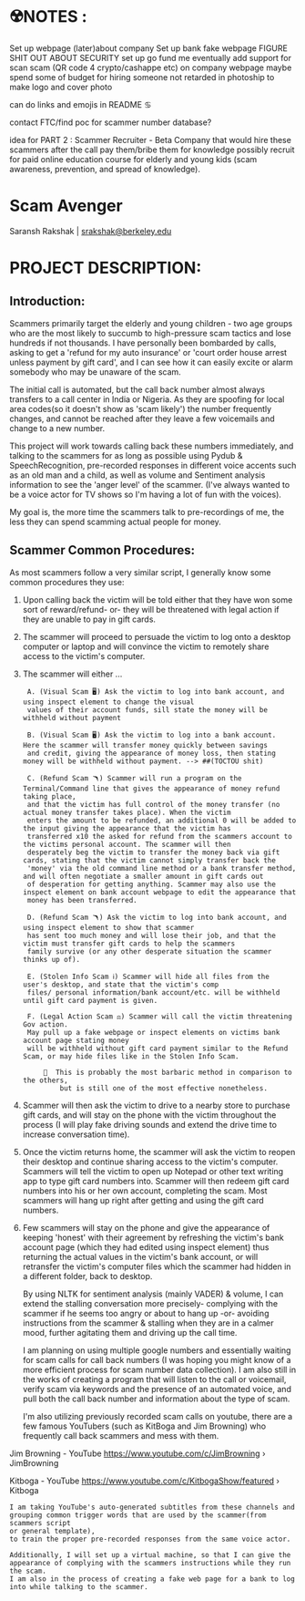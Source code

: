 

# ☢️NOTES :
Set up webpage (later)about company
Set up bank fake webpage
FIGURE SHIT OUT ABOUT SECURITY
set up go fund me eventually add support for scan scam (QR code 4 crypto/cashappe etc) on company webpage 
    maybe spend some of budget for hiring someone not retarded in photoship to make logo and cover photo

can do links and emojis in README  ♋️

contact FTC/find poc for scammer number database?

idea for PART 2 :
Scammer Recruiter - Beta
Company that would hire these scammers after the call 
pay them/bribe them for knowledge 
possibly recruit for paid online education course for elderly and young kids (scam awareness, prevention, and spread of knowledge).


# Scam Avenger
Saransh Rakshak | srakshak@berkeley.edu

# PROJECT DESCRIPTION:

## Introduction:
Scammers primarily target the elderly and young children - two age groups who are the most likely to succumb to high-pressure scam tactics and lose hundreds if not thousands. I have personally been bombarded by calls, asking to get a 'refund for my auto insurance' or 'court order house arrest unless payment by gift card', and I can see how it can easily excite or alarm somebody who may be unaware of the scam. 

The initial call is automated, but the call back number almost always transfers to a call center in India or Nigeria. As they are spoofing for local area codes(so it doesn't show as 'scam likely') the number frequently changes, and cannot be reached after they leave a few voicemails and change to a new number.

This project will work towards calling back these numbers immediately, and talking to the scammers for as long as possible using Pydub & SpeechRecognition, pre-recorded responses in different voice accents such as an old man and a child, as well as volume and Sentiment analysis information to see the 'anger level' of the scammer. (I've always wanted to be a voice actor for TV shows so I'm having a lot of fun with the voices).

My goal is, the more time the scammers talk to pre-recordings of me, the less they can spend scamming actual people for money.

## Scammer Common Procedures:
As most scammers follow a very similar script, I generally know some common procedures they use:

1) Upon calling back the victim will be told either that they have won some sort of reward/refund- or- they will be threatened with legal action if they are unable to pay in gift cards. 

2) The scammer will proceed to persuade the victim to log onto a desktop computer or laptop and will convince the victim to remotely share access to the victim's computer.

3) The scammer will either ...

        A. (Visual Scam 🖥️) Ask the victim to log into bank account, and using inspect element to change the visual 
        values of their account funds, sill state the money will be withheld without payment

        B. (Visual Scam 🖥️) Ask the victim to log into a bank account. Here the scammer will transfer money quickly between savings 
        and credit, giving the appearance of money loss, then stating money will be withheld without payment. --> ##(TOCTOU shit)

        C. (Refund Scam 🪃) Scammer will run a program on the Terminal/Command line that gives the appearance of money refund taking place, 
        and that the victim has full control of the money transfer (no actual money transfer takes place). When the victim 
        enters the amount to be refunded, an additional 0 will be added to the input giving the appearance that the victim has 
        transferred x10 the asked for refund from the scammers account to the victims personal account. The scammer will then 
        desperately beg the victim to transfer the money back via gift cards, stating that the victim cannot simply transfer back the 
        'money' via the old command line method or a bank transfer method, and will often negotiate a smaller amount in gift cards out
        of desperation for getting anything. Scammer may also use the inspect element on bank account webpage to edit the appearance that
        money has been transferred.

        D. (Refund Scam 🪃) Ask the victim to log into bank account, and using inspect element to show that scammer 
        has sent too much money and will lose their job, and that the victim must transfer gift cards to help the scammers 
        family survive (or any other desperate situation the scammer thinks up of).  

        E. (Stolen Info Scam ℹ️) Scammer will hide all files from the user's desktop, and state that the victim's comp
        files/ personal information/bank account/etc. will be withheld until gift card payment is given. 

        F. (Legal Action Scam ⚖️) Scammer will call the victim threatening Gov action. 
        May pull up a fake webpage or inspect elements on victims bank account page stating money 
        will be withheld without gift card payment similar to the Refund Scam, or may hide files like in the Stolen Info Scam.
        
            💢  This is probably the most barbaric method in comparison to the others, 
                but is still one of the most effective nonetheless. 

4) Scammer will then ask the victim to drive to a nearby store to purchase gift cards, and will stay on the phone with the victim throughout the process (I will play fake driving sounds and extend the drive time to increase conversation time).

5) Once the victim returns home, the scammer will ask the victim to reopen their desktop and continue sharing access to the victim's computer. Scammers will tell the victim to open up Notepad or other text writing app to type gift card numbers into. Scammer will then redeem gift card numbers into his or her own account, completing the scam. Most scammers will hang up right after getting and using the gift card numbers.

6) Few scammers will stay on the phone and give the appearance of keeping 'honest' with their agreement by refreshing the victim's bank account page (which they had edited using inspect element) thus returning the actual values in the victim's bank account, or will retransfer the victim's computer files which the scammer had hidden in a different folder, back to desktop.


    By using NLTK for sentiment analysis (mainly VADER) & volume, I can extend the stalling conversation more precisely- complying with the scammer if he 
    seems too angry or about to hang up -or- avoiding instructions from the scammer & stalling when they are in a calmer mood, 
    further agitating them and driving up the call time.

    I am planning on using multiple google numbers and essentially waiting for scam calls for call back numbers (I was hoping you might know of a more 
    efficient process for scam number data collection). I am also still in the works of creating a program that will listen to the call or voicemail, 
    verify scam via keywords and the presence of an automated voice, and pull both the call back number and information about the type of scam.

    I'm also utilizing previously recorded scam calls on youtube, there are a few famous YouTubers (such as KitBoga and Jim Browning) who frequently call
    back scammers and mess with them.
            
Jim Browning - YouTube https://www.youtube.com/c/JimBrowning › JimBrowning
            
Kitboga - YouTube      https://www.youtube.com/c/KitbogaShow/featured › Kitboga

    I am taking YouTube's auto-generated subtitles from these channels and grouping common trigger words that are used by the scammer(from scammers script 
    or general template), 
    to train the proper pre-recorded responses from the same voice actor. 

    Additionally, I will set up a virtual machine, so that I can give the appearance of complying with the scammers instructions while they run the scam. 
    I am also in the process of creating a fake web page for a bank to log into while talking to the scammer. 

